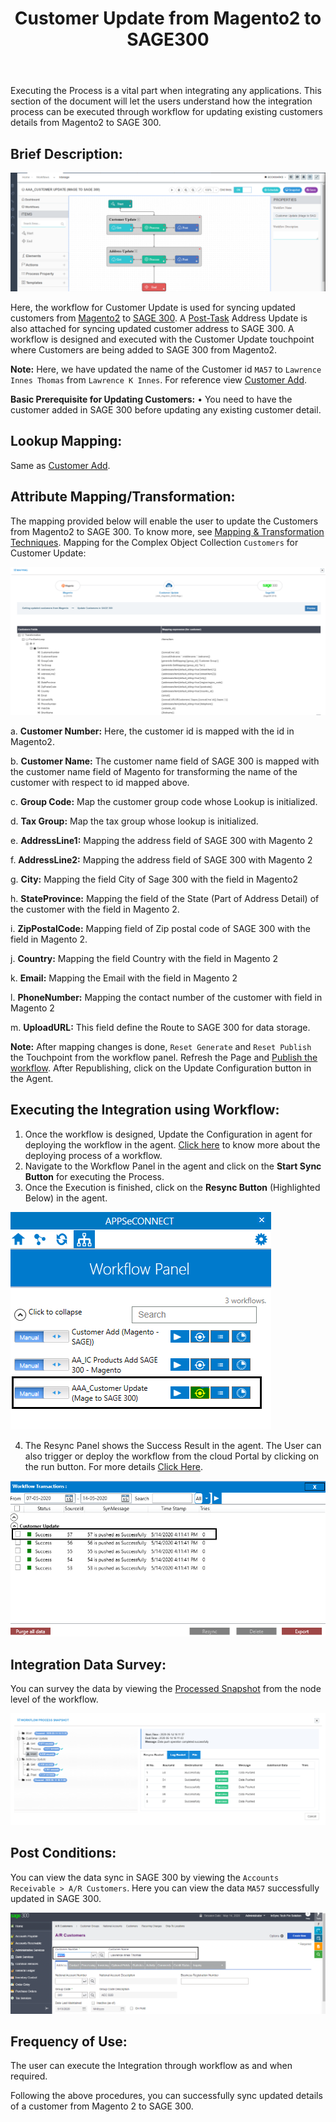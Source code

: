 ﻿---
title: "Customer Update from Magento2 to SAGE300"
toc: true
tag: developers
category: "Integration"
menus: 
    sagemagentointegration:
        title: "Customer Update"
        icon: fa fa-wpexplorer
        identifier: sage300magecustomerupdate
---
Executing the Process is a vital part when integrating any applications. This section of the document will let the users understand how the integration process can be executed through workflow for updating existing customers details from Magento2 to SAGE  300.

## Brief Description:

![custupdate1](\staticfiles\integration\Sage300-Magento\custupdate1.png)

Here, the workflow for Customer Update is used for syncing updated customers from [Magento2](/connectors/Magento2/) to [SAGE 300](/connectors/sage300/). A [Post-Task](/transformation/handling-dependent-data/)  Address Update is also attached for syncing updated customer address to SAGE 300. A workflow is designed and executed with the Customer Update touchpoint where Customers are being added to SAGE 300 from Magento2. 

**Note:** Here, we have updated the name of the Customer id `MA57` to `Lawrence Innes Thomas` from `Lawrence K Innes`. For reference view [Customer Add](/integration/customer-add/).

**Basic Prerequisite for Updating Customers:**
•	You need to have the customer added in SAGE 300 before updating any existing customer detail.

## Lookup Mapping: 

Same as [Customer Add](/integration/customer-add/).

## Attribute Mapping/Transformation:

The mapping provided below will enable the user to update the Customers from Magento2 to SAGE 300. To know more, see [Mapping & Transformation Techniques](/transformation/overview-usecase/).
Mapping for the Complex Object Collection `Customers` for Customer Update:

![custupdate2](\staticfiles\integration\Sage300-Magento\custupdate2.png)

a.	**Customer Number:** Here, the customer id is mapped with the id in Magento2.

b.	**Customer Name:** The customer name field of SAGE 300 is mapped with the customer name field of Magento for transforming the name of the customer with respect to id mapped above.

c.	**Group Code:** Map the customer group code whose Lookup is initialized.

d.	**Tax Group:** Map the tax group whose lookup is initialized.

e.	**AddressLine1:** Mapping the address field of SAGE 300 with Magento 2

f.	**AddressLine2:** Mapping the address field of SAGE 300 with Magento 2

g.	**City:** Mapping the field City of Sage 300 with the field in Magento2

h.	**StateProvince:** Mapping the field of the State (Part of Address Detail) of the customer with the field in Magento 2.

i.	**ZipPostalCode:**  Mapping field of Zip postal code of SAGE 300 with the field in Magento 2.

j.	**Country:** Mapping the field Country with the field in Magento 2

k.	**Email:** Mapping the Email with the field in Magento 2

l.	**PhoneNumber:** Mapping the contact number of the customer with field in Magento 2

m.	**UploadURL:** This field define the Route to SAGE 300 for data storage.


**Note:** After mapping changes is done, `Reset Generate` and `Reset Publish` the Touchpoint from the workflow panel. Refresh the Page and [Publish the workflow](/workflow/deploying-and-executing/#publishing-a-workflow). After Republishing, click on the Update Configuration button in the Agent.

## Executing the Integration using Workflow:

1.	Once the workflow is designed, Update the Configuration in agent for deploying the workflow in the agent. [Click here](/workflow/deploying-and-executing/) to know more about the deploying process of a workflow.
2.	Navigate to the Workflow Panel in the agent and click on the **Start Sync Button** for executing the Process.
3.	Once the Execution is finished, click on the **Resync Button** (Highlighted Below) in the agent.

![custupdate3](\staticfiles\integration\Sage300-Magento\custupdate3.png)

4. The Resync Panel shows the Success Result in the agent. The User can also trigger or deploy the workflow from the cloud Portal by clicking on the run button. For more details [Click Here](/workflow/steps-to-create-your-first-workflow/#steps-to-workflow-creation).

![custupdate4](\staticfiles\integration\Sage300-Magento\custupdate4.png)

## Integration Data Survey:

You can survey the data by viewing the [Processed Snapshot](/workflow/list-of-snapshot/) from the node level of the workflow.

![custupdate5](\staticfiles\integration\Sage300-Magento\custupdate5.png)

## Post Conditions:

You can view the data sync in SAGE 300 by viewing the `Accounts Receivable > A/R Customers`.
Here you can view the data `MA57` successfully updated in SAGE 300.

![custupdate6](\staticfiles\integration\Sage300-Magento\custupdate6.png)

## Frequency of Use:

The user can execute the Integration through workflow as and when required. 

Following the above procedures, you can successfully sync updated details of a customer from Magento 2 to SAGE 300.




